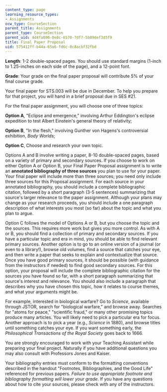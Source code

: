 ```yaml
---
content_type: page
learning_resource_types:
- Assignments
ocw_type: CourseSection
parent_title: Assignments
parent_type: CourseSection
parent_uid: 4d4fa090-0e8c-6570-7df7-5b09def3d5f9
title: Final Paper Proposal
uid: 575412ff-b44a-65a6-fd6c-0c8acbf32fbd
---
```


**Length**: 1-2 double-spaced pages. You should use standard margins (1-inch to 1.25-inches on each side of the page), and a 12-point font.

**Grade**: Your grade on the final paper proposal will contribute 5% of your final course grade.

Your final paper for STS.003 will be due in December. To help you prepare for that project, you will hand in a brief proposal due in SES #21.

For the final paper assignment, you will choose one of three topics:

**Option A**, "Eclipse and emergence," involving Arthur Eddington's eclipse expedition to test Albert Einstein's general theory of relativity;

**Option B**, "In the flesh," involving Gunther von Hagens's controversial exhibition, _Body Worlds_;

**Option C**, Choose and research your own topic.

Options A and B involve writing a paper, 8-10 double-spaced pages, based on a variety of primary and secondary sources. If you choose to work on either Option A or Option B, your Final Paper Proposal assignment is to write an **annotated bibliography of three sources** you plan to use for your paper. Your final paper will include more than three sources; you need only include three sources for this Proposal assignment. For each source in your annotated bibliography, you should include a complete bibliographic citation, followed by a short paragraph (3-5 sentences) summarizing that source's larger relevance to the paper assignment. Although your plans may change as your research proceeds, you should include a one paragraph description of what interests you most (so far) about the topic and what you plan to argue.

Option C follows the model of Options A or B, but you choose the topic and the sources. This requires more work but gives you more control. As with A or B, you should find a collection of primary and secondary sources. If you have a particular topic and era in mind, you should be able to find relevant primary sources. Another option is to go to an online version of a journal (or even to a library!), browse old volumes, find a source that catches your eye, and then write a paper that seeks to explain and contextualize that source. Once you have good primary sources, it should be possible (with guidance from the instructors if needed) to find good secondary sources. For this option, your proposal will include the complete bibliographic citation for the sources you have found so far, with a short paragraph summarizing that source's interest and relevance. You should also include a paragraph that describes why you have chosen this topic, how it relates to course themes, and what your arguments might be.

For example, interested in biological warfare? Go to _Science_, available through JSTOR, search for "biological warfare," and browse away. Searches for "atoms for peace," "scientific fraud," or many other promising topics produce many articles. You will likely need to pick a particular era for focus. Another approach is to pick a year (e.g., _Science_ in 1880), and browse titles until something catches your eye. If you want something early, the _Philosophical Transactions of the Royal Society_ goes back to 1666.

You are strongly encouraged to work with your Teaching Assistant while preparing your final project. Naturally if you have additional questions you may also consult with Professors Jones and Kaiser.

Your bibliography entries must conform to the formatting conventions described in the handout "Footnotes, Bibliographies, and the Good Life" referenced for previous papers. _Failure to use appropriate footnote and bibliography formatting will lower your grade_. If you have any questions about how to cite your sources, please check with any of the instructors.
